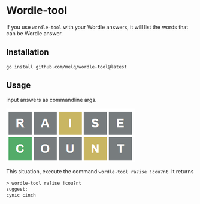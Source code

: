 # Wordle-tool

If you use `wordle-tool` with your Wordle answers, it will list the words that can be Wordle answer.

## Installation

```text
go install github.com/melq/wordle-tool@latest
```

## Usage

input answers as commandline args.

![img.png](img.png)

This situation, execute the command
`wordle-tool ra?ise !cou?nt`.
It returns

```text
> wordle-tool ra?ise !cou?nt
suggest:
cynic cinch 
```